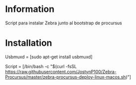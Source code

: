 # Information
Script para instalar Zebra junto al bootstrap de procursus
# Installation
Usbmuxd = [sudo apt-get install usbmuxd]

Script = [/bin/bash -c "$(curl -fsSL https://raw.githubusercontent.com/JostynP100/Zebra-Procursus/master/zebra-procursus-deploy-linux-macos.sh)"]
